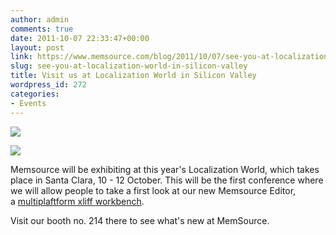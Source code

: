 ```yaml
---
author: admin
comments: true
date: 2011-10-07 22:33:47+00:00
layout: post
link: https://www.memsource.com/blog/2011/10/07/see-you-at-localization-world-in-silicon-valley/
slug: see-you-at-localization-world-in-silicon-valley
title: Visit us at Localization World in Silicon Valley
wordpress_id: 272
categories:
- Events
---
```


[![](/wp-content/uploads/2011/10/localizationWorldLogo.jpg)](/wp-content/uploads/2011/10/localizationWorldLogo.jpg)

[![](/wp-content/uploads/2011/10/localizationWorldLogo-text.gif)](/wp-content/uploads/2011/10/localizationWorldLogo-text.gif)

Memsource will be exhibiting at this year's Localization World, which takes place in Santa Clara, 10 - 12 October. This will be the first conference where we will allow people to take a first look at our new Memsource Editor, a [multiplaftform xliff workbench](/memsource-xliff-editor-first-impressions/).<!-- more -->

Visit our booth no. 214 there to see what's new at MemSource.
